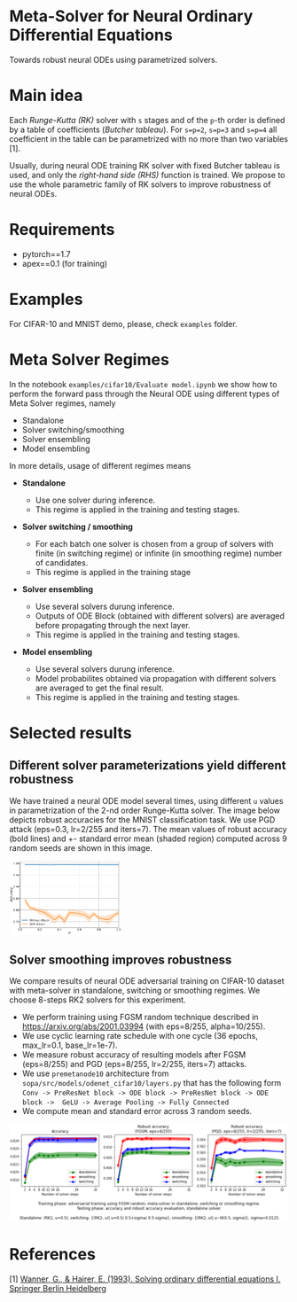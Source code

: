 # Meta-Solver for Neural Ordinary Differential Equations
Towards robust neural ODEs using parametrized solvers.

# Main idea
Each *Runge-Kutta (RK)* solver with `s` stages and of the `p`-th order is defined by a table of coefficients (*Butcher tableau*). For `s=p=2`, `s=p=3` and `s=p=4` all coefficient in the table can be parametrized with no more than two variables [1]. 

Usually, during neural ODE training RK solver with fixed Butcher tableau is used, and only the *right-hand side (RHS)* function is trained. We propose to use the whole parametric family of RK solvers to improve robustness of neural ODEs. 

# Requirements
- pytorch==1.7
- apex==0.1 (for training)

# Examples
For CIFAR-10 and MNIST demo, please,  check  `examples` folder.

# Meta Solver Regimes
In the notebook `examples/cifar10/Evaluate model.ipynb` we show how to perform the forward pass through the Neural ODE using different types of Meta Solver regimes, namely
- Standalone
- Solver switching/smoothing
- Solver ensembling
- Model ensembling

In more details, usage of different regimes means
- **Standalone**
    - Use one solver during  inference.
    - This regime is applied in the training and testing stages.
     
    
    
- **Solver switching / smoothing**
    - For each batch one solver is chosen from a group of solvers with finite (in switching regime) or infinite (in smoothing regime) number of candidates.
    - This regime is applied in the training stage
    
    
- **Solver ensembling**
    - Use several solvers durung inference.
    - Outputs of ODE Block (obtained with different solvers) are averaged before propagating through the next layer.
    - This regime is applied in the training and testing stages.
    
    
- **Model ensembling**
    - Use several solvers durung inference.
    - Model probabilites obtained via propagation with different solvers are averaged to get the final result.
    - This regime is applied in the training and testing stages.
    
# Selected results
## Different solver parameterizations yield different robustness
We have trained a neural ODE model several times, using different ``u`` values in parametrization of the 2-nd order Runge-Kutta solver. The image below depicts robust accuracies for the MNIST classification task. We use PGD attack (eps=0.3, lr=2/255 and iters=7). The mean values of robust accuracy (bold lines) and +- standard error mean (shaded region) computed across 9 random seeds are shown in this image.

<img src="examples/mnist/assets/mnist_adv.png" width="40%">

## Solver smoothing improves robustness
We compare results of neural ODE adversarial training on CIFAR-10 dataset with meta-solver in standalone, switching or smoothing regimes. We choose 8-steps RK2 solvers for this experiment.
- We perform training using FGSM random technique described in https://arxiv.org/abs/2001.03994 (with eps=8/255, alpha=10/255). 
- We use cyclic learning rate schedule with one cycle (36 epochs, max_lr=0.1, base_lr=1e-7).
- We measure robust accuracy of resulting models after FGSM (eps=8/255) and PGD (eps=8/255, lr=2/255, iters=7) attacks.
- We use `premetanode10` architecture from `sopa/src/models/odenet_cifar10/layers.py` that has the following form 
`Conv -> PreResNet block -> ODE block -> PreResNet block -> ODE block ->  GeLU -> Average Pooling -> Fully Connected`
- We compute mean and standard error across 3 random seeds.

<!---
![](examples/cifar10/assets/fgsm_random_train_fgsm_eps_8_255_test.png)
![](examples/cifar10/assets/fgsm_random_train_pgd_eps_8_255_lr_2_255_iters_7_test.png)
-->

![](examples/cifar10/assets/fgsm_random_train.png)

# References
[1] [Wanner, G., & Hairer, E. (1993). Solving ordinary differential equations I. Springer Berlin Heidelberg](https://www.springer.com/gp/book/9783540566700)
